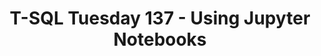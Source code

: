 ---
ref: tsql2sday137
title: T-SQL Tuesday 137 - Using Jupyter Notebooks
excerpt: 
tags: [english, community, events, sqlfamily, tsql2sday, jupyter]
categories: [english, community, events, tsql2sday]
lang: en
locale: en-GB
permalink: /:title
---